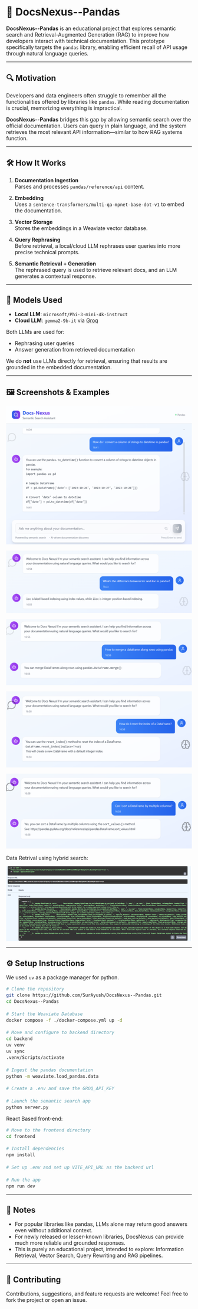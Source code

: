 # 📘 DocsNexus--Pandas

**DocsNexus--Pandas** is an educational project that explores semantic search and Retrieval-Augmented Generation (RAG) to improve how developers interact with technical documentation. This prototype specifically targets the `pandas` library, enabling efficient recall of API usage through natural language queries.

---

## 🔍 Motivation

Developers and data engineers often struggle to remember all the functionalities offered by libraries like `pandas`. While reading documentation is crucial, memorizing everything is impractical.

**DocsNexus--Pandas** bridges this gap by allowing semantic search over the official documentation. Users can query in plain language, and the system retrieves the most relevant API information—similar to how RAG systems function.

---

## 🛠️ How It Works

1. **Documentation Ingestion**  
   Parses and processes `pandas/reference/api` content.

2. **Embedding**  
   Uses a `sentence-transformers/multi-qa-mpnet-base-dot-v1` to embed the documentation.

3. **Vector Storage**  
   Stores the embeddings in a Weaviate vector database.

4. **Query Rephrasing**  
   Before retrieval, a local/cloud LLM rephrases user queries into more precise technical prompts.

5. **Semantic Retrieval + Generation**  
   The rephrased query is used to retrieve relevant docs, and an LLM generates a contextual response.

---

## 🤖 Models Used

- **Local LLM**: `microsoft/Phi-3-mini-4k-instruct`  
- **Cloud LLM**: `gemma2-9b-it` via [Groq](https://groq.com)

Both LLMs are used for:
- Rephrasing user queries
- Answer generation from retrieved documentation

We do **not** use LLMs directly for retrieval, ensuring that results are grounded in the embedded documentation.

---

## 🖼️ Screenshots & Examples

![Example 1](./assets/1.png)

![Example 2](./assets/2.png)

![Example 3](./assets/3.png)

![Example 4](./assets/4.png)

![Example 5](./assets/5.png)

Data Retrival using hybrid search: 

![Example](./assets/6.png)

---

## ⚙️ Setup Instructions

We used `uv` as a package manager for python.

```bash
# Clone the repository
git clone https://github.com/SurAyush/DocsNexus--Pandas.git
cd DocsNexus--Pandas

# Start the Weaviate Database
docker compose -f ./docker-compose.yml up -d

# Move and configure to backend directory
cd backend
uv venv
uv sync
.venv/Scripts/activate

# Ingest the pandas documentation
python -m weaviate.load_pandas.data

# Create a .env and save the GROQ_API_KEY

# Launch the semantic search app
python server.py
```

React Based front-end:

```bash
# Move to the frontend directory
cd frontend

# Install dependencies
npm install

# Set up .env and set up VITE_API_URL as the backend url

# Run the app
npm run dev

```

---

## 📌 Notes

- For popular libraries like pandas, LLMs alone may return good answers even without additional context.
- For newly released or lesser-known libraries, DocsNexus can provide much more reliable and grounded responses.
- This is purely an educational project, intended to explore: Information Retrieval, Vector Search, Query Rewriting and RAG pipelines.

---

## 🙌 Contributing

Contributions, suggestions, and feature requests are welcome!
Feel free to fork the project or open an issue.
  
